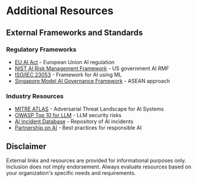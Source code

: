 # Additional Resources

## External Frameworks and Standards

### Regulatory Frameworks

- [EU AI Act](https://artificialintelligenceact.eu/) - European Union AI regulation
- [NIST AI Risk Management Framework](https://www.nist.gov/itl/ai-risk-management-framework) - US government AI RMF
- [ISO/IEC 23053](https://www.iso.org/standard/74438.html) - Framework for AI using ML
- [Singapore Model AI Governance Framework](https://www.pdpc.gov.sg/Help-and-Resources/2020/01/Model-AI-Governance-Framework) - ASEAN approach

### Industry Resources

- [MITRE ATLAS](https://atlas.mitre.org/) - Adversarial Threat Landscape for AI Systems
- [OWASP Top 10 for LLM](https://owasp.org/www-project-top-10-for-large-language-model-applications/) - LLM security risks
- [AI Incident Database](https://incidentdatabase.ai/) - Repository of AI incidents
- [Partnership on AI](https://partnershiponai.org/) - Best practices for responsible AI

## Disclaimer

External links and resources are provided for informational purposes only. Inclusion does not imply endorsement. Always evaluate resources based on your organization's specific needs and requirements.

